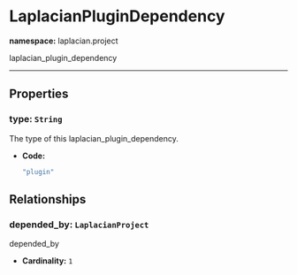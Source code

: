 # **LaplacianPluginDependency**
**namespace:** laplacian.project

laplacian_plugin_dependency



---

## Properties

### type: `String`
The type of this laplacian_plugin_dependency.
- **Code:**
  ```kotlin
  "plugin"
  ```

## Relationships

### depended_by: `LaplacianProject`
depended_by
- **Cardinality:** `1`